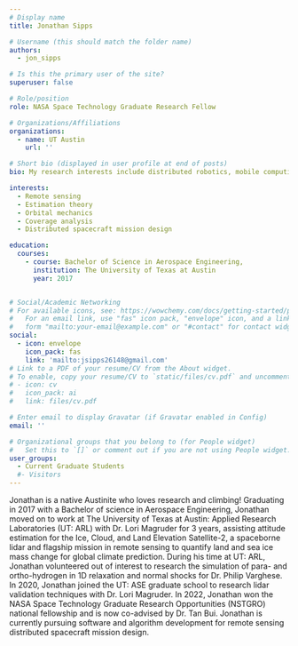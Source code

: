 ```yaml
---
# Display name
title: Jonathan Sipps

# Username (this should match the folder name)
authors:
  - jon_sipps

# Is this the primary user of the site?
superuser: false

# Role/position
role: NASA Space Technology Graduate Research Fellow

# Organizations/Affiliations
organizations:
  - name: UT Austin
    url: ''

# Short bio (displayed in user profile at end of posts)
bio: My research interests include distributed robotics, mobile computing and programmable matter.

interests:
  - Remote sensing
  - Estimation theory
  - Orbital mechanics
  - Coverage analysis
  - Distributed spacecraft mission design

education:
  courses:
    - course: Bachelor of Science in Aerospace Engineering,
      institution: The University of Texas at Austin
      year: 2017


# Social/Academic Networking
# For available icons, see: https://wowchemy.com/docs/getting-started/page-builder/#icons
#   For an email link, use "fas" icon pack, "envelope" icon, and a link in the
#   form "mailto:your-email@example.com" or "#contact" for contact widget.
social:
  - icon: envelope
    icon_pack: fas
    link: 'mailto:jsipps26148@gmail.com'
# Link to a PDF of your resume/CV from the About widget.
# To enable, copy your resume/CV to `static/files/cv.pdf` and uncomment the lines below.
# - icon: cv
#   icon_pack: ai
#   link: files/cv.pdf

# Enter email to display Gravatar (if Gravatar enabled in Config)
email: ''

# Organizational groups that you belong to (for People widget)
#   Set this to `[]` or comment out if you are not using People widget.
user_groups:
  - Current Graduate Students
  #- Visitors
---
```


Jonathan is a native Austinite who loves research and climbing! Graduating in 2017 with a Bachelor of
science in Aerospace Engineering, Jonathan moved on to work at The University of Texas at Austin:
Applied Research Laboratories (UT: ARL) with Dr. Lori Magruder for 3 years, assisting attitude estimation
for the Ice, Cloud, and Land Elevation Satellite-2, a spaceborne lidar and flagship mission in remote
sensing to quantify land and sea ice mass change for global climate prediction. During his time at UT:
ARL, Jonathan volunteered out of interest to research the simulation of para- and ortho-hydrogen in 1D
relaxation and normal shocks for Dr. Philip Varghese. In 2020, Jonathan joined the UT: ASE graduate
school to research lidar validation techniques with Dr. Lori Magruder. In 2022, Jonathan won the NASA
Space Technology Graduate Research Opportunities (NSTGRO) national fellowship and is now co-advised
by Dr. Tan Bui. Jonathan is currently pursuing software and algorithm development for remote sensing
distributed spacecraft mission design.
